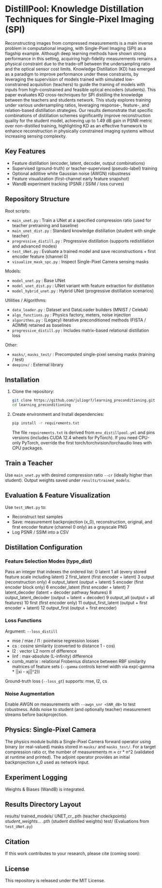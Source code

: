 # DistillPool: Knowledge Distillation Techniques for Single-Pixel Imaging (SPI)

Reconstructing images from compressed measurements is a main inverse problem in computational imaging, with Single-Pixel Imaging (SPI) as a flagship example. Although deep learning methods have shown strong performance in this setting, acquiring high-fidelity measurements remains a physical constraint due to the trade-off between the undersampling ratio and the optical sensor cost limits. Knowledge Distillation (KD) has emerged as a paradigm to improve performance under these constraints, by leveraging the supervision of models trained with simulated low-constrained acquisition (teachers) to guide the training of models with inputs from high-constrained and feasible optical encoders (students). This paper evaluates KD cross-techniques for SPI  distilling the knowledge between the teachers and students network. This study explores training under various undersampling ratios, leveraging response-, feature-, and relation-based distillation strategies. Our results demonstrate that specific combinations of distillation schemes significantly improve reconstruction quality for the student model, achieving up to 1.49 dB gain in PSNR metric over non-distilled training, highlighting KD as an effective framework to enhance reconstruction in physically constrained imaging systems without increasing sensing complexity.

## Key Features
- Feature distillation (encoder, latent, decoder, output combinations)
- Supervised (ground-truth) or teacher-supervised (pseudo-label) training
- Optional additive white Gaussian noise (AWGN) robustness
- Feature visualization (first-channel early feature snapshot)
- WandB experiment tracking (PSNR / SSIM / loss curves)

## Repository Structure
Root scripts:
- `main_unet.py`            : Train a UNet at a specified compression ratio (used for teacher pretraining and baseline)
- `main_unet_dist.py`       : Standard knowledge distillation (student with single teacher)
- `progressive_distill.py`  : Progressive distillation (supports redistillation and advanced modes)
- `test_UNet.py`            : Evaluate a trained model and save reconstructions + first encoder feature (channel 0)
- `visualize_mask_spc.py`   : Inspect Single-Pixel Camera sensing masks

Models:
- `model_unet.py`           : Base UNet
- `model_unet_dist.py`      : UNet variant with feature extraction for distillation
- `model_hybrid_unet.py`    : Hybrid UNet (progressive distillation scenarios)

Utilities / Algorithms:
- `data_loader.py`          : Dataset and DataLoader builders (MNIST / CelebA)
- `algo_functions.py`       : Physics factory, meters, noise injection
- `algorithms.py`           : (Legacy) iterative preconditioned methods (FISTA / ADMM) retained as baselines
- `progressive_distill.py`  : Includes matrix-based relational distillation loss

Other:
- `masks/`, `masks_test/`   : Precomputed single-pixel sensing masks (training / test)
- `deepinv/`                : External library

## Installation

1. Clone the repository:
   ```sh
   git clone https://github.com/juliogr7/learning_preconditioning.git
   cd learning_preconditioning
   ```
2. Create environment and Install dependencies:
   ```bash
   pip install -r requirements.txt
   ```
   The file `requirements.txt` is derived from `env_distillpool.yml` and pins versions (includes CUDA 12.4 wheels for PyTorch). If you need CPU-only PyTorch, override the first torch/torchvision/torchaudio lines with CPU packages.

## Train a Teacher
Use `main_unet.py` with desired compression ratio `--cr` (ideally higher than student). Output weights saved under `results/trained_models`.

## Evaluation & Feature Visualization
Use `test_UNet.py` to:
- Reconstruct test samples
- Save: measurement backprojection (x_0), reconstruction, original, and first encoder feature (channel 0 only) as a grayscale PNG
- Log PSNR / SSIM into a CSV

## Distillation Configuration
### Feature Selection Modes (type_dist)
Pass an integer that indexes the ordered list:
0 latent
1 all (every stored feature scale including latent)
2 first_latent (first encoder + latent)
3 output (reconstruction only)
4 output_latent (output + latent)
5 encoder (first encoder block only)
6 encoder_latent (first encoder + latent)
7 latent_decoder (latent + decoder pathway features)
8 output_latent_decoder (output + latent + decoder)
9 output_all (output + all features)
10 first (first encoder only)
11 output_first_latent (output + first encoder + latent)
12 output_first (output + first encoder)

### Loss Functions
Argument: `--loss_distill`
- mse / mae / l1 : pointwise regression losses
- cs            : cosine similarity (converted to distance 1 - cos)
- l2            : vector L2 norm of difference
- linf          : max-absolute (L-infinity) difference
- comb_matrix   : relational Frobenius distance between RBF similarity matrices of feature sets (`--gamma` controls kernel width via exp(-gamma * ||xi - xj||^2))

Ground-truth loss (`--loss_gt`) supports: mse, l2, cs

### Noise Augmentation
Enable AWGN on measurements with `--awgn_snr <SNR_dB>` to test robustness. Adds noise to student (and optionally teacher) measurement streams before backprojection.

## Physics: Single-Pixel Camera
The physics module builds a Single-Pixel Camera forward operator using binary (or real-valued) masks stored in `masks/` and `masks_test/`. For a target compression ratio cr, the number of measurements m ≈ cr * n^2 (validated at runtime and printed). The adjoint operator provides an initial backprojection x_0 used as network input.

## Experiment Logging
Weights & Biases (WandB) is integrated.

## Results Directory Layout
results/
  trained_models/
    UNET_cr_<ratio>.pth                      (teacher checkpoints)
    <date>_student_weights_... .pth          (student distilled weights)
  test/
    (Evaluations from `test_UNet.py`)

## Citation
If this work contributes to your research, please cite (coming soon):


## License
This repository is released under the MIT License.